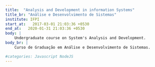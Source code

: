 ```yaml
---
title:  "Analysis and Development in information Systems"
title_br: "Análise e Desenvolvimento de Sistemas"
institute: IFPI
start_at:   2017-03-01 21:03:36 +0530
end_at:   2020-01-31 21:03:36 +0530
body: |
    Undergraduate course on System's Analysis and Development.
body_br: |
    Curso de Graduação em Análise e Desenvolvimento de Sistemas.

#categories: Javascript NodeJS
---
```

